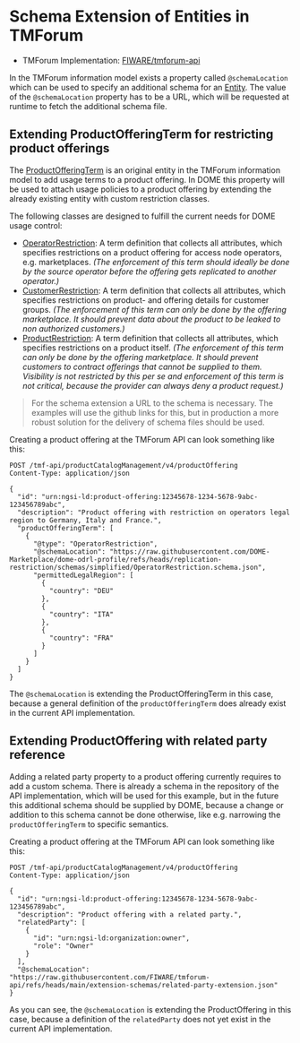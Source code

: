 # Schema Extension of Entities in TMForum

- TMForum Implementation: [FIWARE/tmforum-api](https://github.com/FIWARE/tmforum-api)

In the TMForum information model exists a property called `@schemaLocation` which can be used to specify an additional schema for an [Entity](https://github.com/tmforum-rand/schemas/blob/candidates/Common/Entity.schema.json).
The value of the `@schemaLocation` property has to be a URL, which will be requested at runtime to fetch the additional schema file.

## Extending ProductOfferingTerm for restricting product offerings

The [ProductOfferingTerm](https://github.com/tmforum-rand/schemas/blob/candidates/Product/ProductOfferingTerm.schema.json) is an original entity in the TMForum information model to add usage terms to a product offering. In DOME this property will be used to attach usage policies to a product offering by extending the already existing entity with custom restriction classes.

The following classes are designed to fulfill the current needs for DOME usage control:

- [OperatorRestriction](../schemas/simplified/OperatorRestriction.schema.json): A term definition that collects all attributes, which specifies restrictions on a product offering for access node operators, e.g. marketplaces. _(The enforcement of this term should ideally be done by the source operator before the offering gets replicated to another operator.)_
- [CustomerRestriction](../schemas/simplified/CustomerRestriction.schema.json): A term definition that collects all attributes, which specifies restrictions on product- and offering details for customer groups. _(The enforcement of this term can only be done by the offering marketplace. It should prevent data about the product to be leaked to non authorized customers.)_
- [ProductRestriction](../schemas/simplified/ProductRestriction.schema.json): A term definition that collects all attributes, which specifies restrictions on a product itself. _(The enforcement of this term can only be done by the offering marketplace. It should prevent customers to contract offerings that cannot be supplied to them. Visibility is not restricted by this per se and enforcement of this term is not critical, because the provider can always deny a product request.)_

> For the schema extension a URL to the schema is necessary.
> The examples will use the github links for this,
> but in production a more robust solution for the delivery of schema files should be used.

Creating a product offering at the TMForum API can look something like this:

```http
POST /tmf-api/productCatalogManagement/v4/productOffering
Content-Type: application/json

{
  "id": "urn:ngsi-ld:product-offering:12345678-1234-5678-9abc-123456789abc",
  "description": "Product offering with restriction on operators legal region to Germany, Italy and France.",
  "productOfferingTerm": [
    {
      "@type": "OperatorRestriction",
      "@schemaLocation": "https://raw.githubusercontent.com/DOME-Marketplace/dome-odrl-profile/refs/heads/replication-restriction/schemas/simplified/OperatorRestriction.schema.json",
      "permittedLegalRegion": [
        {
          "country": "DEU"
        },
        {
          "country": "ITA"
        },
        {
          "country": "FRA"
        }
      ]
    }
  ]
}
```

The `@schemaLocation` is extending the ProductOfferingTerm in this case,
because a general definition of the `productOfferingTerm` does already exist in the current API implementation.

## Extending ProductOffering with related party reference

Adding a related party property to a product offering currently requires to add a custom schema.
There is already a schema in the repository of the API implementation, which will be used for this example,
but in the future this additional schema should be supplied by DOME,
because a change or addition to this schema cannot be done otherwise, like e.g. narrowing the `productOfferingTerm` to specific semantics.

Creating a product offering at the TMForum API can look something like this:

```http
POST /tmf-api/productCatalogManagement/v4/productOffering
Content-Type: application/json

{
  "id": "urn:ngsi-ld:product-offering:12345678-1234-5678-9abc-123456789abc",
  "description": "Product offering with a related party.",
  "relatedParty": [
    {
      "id": "urn:ngsi-ld:organization:owner",
      "role": "Owner"
    }
  ],
  "@schemaLocation": "https://raw.githubusercontent.com/FIWARE/tmforum-api/refs/heads/main/extension-schemas/related-party-extension.json"
}
```

As you can see, the `@schemaLocation` is extending the ProductOffering in this case,
because a definition of the `relatedParty` does not yet exist in the current API implementation.